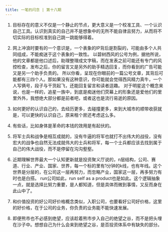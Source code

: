 ```yaml
---
title: 一笔的闪念 | 第十八期
---
```

1. 目标存在的意义不仅是一个静止的节点，更大意义是一个校准工具、一个认识自己工具。认识到真实的自己并不是想象中的无所不能自律且努力，从而将不切实际的目标校准到自己跳一跳能够得着。

2. 网上冲浪时要有的一个意识是，一个表象的IP背后是割裂的，可能由多个人共同组成，不能痴迷于这个表象的一致性。
以碧树西风的公号为例，据他所说，他的文章都是他口述后，助理整理成文字稿，而在发表之前可能还有专门的风控检查，发布之后，你的留言又是另外的助手精选回复，而你看到的广告可能又是另一个助手负责的。
所以你看，呈现在你眼前的一篇公号文章，其背后可能都有三四个人。那如果没有这种意识，你可能就会觉得西风精力真牛，一个人写俩号，段子与干货起飞，还能回复留言和读者逗趣。
对于明星这个概念来说，也是一样的，追星一族中，到底是痴迷他们荧幕上的形象还是爱他们的里里外外，我想绝大部分都是前者吧，或者这也是流行易逝的原因。

3. 如何更好的认识自己的，去经历更多，去碰撞更多，来到大城市的顺带收获就是，可以更快的认识自己，原来租个房还考虑这么多。

4. 有些话，比如身体是革命的本钱的效用是有起伏的。

5. 将军士兵和战争是相互成就的，没有牛逼的将军也就打不出伟大的战役，没有宏大的战争也自然无法成就伟大的士兵和将军，每一个士兵都应该去找到属于自己的伟大战役，而不是停留在沟沟壑壑。

6. 近期理解世界最大一个认知更新就是投资聚义厅说的，n层结构，公司、赛道、行业、产业、国家、世界，每一个标的里有1分钟的k线，也有年线。这个世界是分层的，在公司这一层再努力，而忽略产业，国家这一层，再多努力有时也是白搭。
   run公司如此，run self as a product也是如此。这个逻辑抽象一点，就是选择比努力重要，是人都知道，但是具体而微到事情，又反而身在此山中了。

7. 和价值投资的好公司好价格概念类似，入职公司，也要看好公司好价格，这里的好价格，在于公司的业务，你负责的业务能不能快速发展。

8. 即便熊市也不必感到绝望，应该趁着熊市步入自己的绝望之谷，而不是把头埋在沙子中。想想自己为什么会来到绝望之谷，是否投资体系中有缺失的部分。
